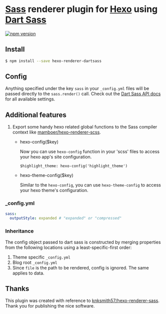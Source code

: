 [Sass] renderer plugin for [Hexo] using [Dart Sass]
==

[![npm version](https://badge.fury.io/js/hexo-renderer-dartsass.svg)](https://badge.fury.io/js/hexo-renderer-dartsass)

## Install
```sh
$ npm install --save hexo-renderer-dartsass
```

## Config
Anything specified under the key `sass` in your `_config.yml` files will be passed directly to the `sass.render()` call. 
Check out the [Dart Sass API docs](https://github.com/sass/dart-sass#javascript-api) for all available settings.

## Additional features
1. Export some handy hexo related global functions to the Sass compiler context like [mamboer/hexo-renderer-scss].
   - hexo-config($key)

     Now you can use `hexo-config` function in your 'scss' files to access your hexo app's site configuration.

     ```
     $highlight_theme: hexo-config('highlight_theme')
     ```

   - hexo-theme-config($key)

     Similar to the `hexo-config`, you can use `hexo-theme-config` to access your hexo theme's configuration.

### _config.yml
```yaml
sass:
  outputStyle: expanded # "expanded" or "compressed"
```

### Inheritance
The config object passed to dart sass is constructed by merging properties from
the following locations using a least-specific-first order:

1. Theme specific `_config.yml`
2. Blog root `_config.yml`
3. Since `file` is the path to be rendered, config is ignored. The same applies to data.

## Thanks
This plugin was created with reference to [knksmith57/hexo-renderer-sass]. Thank you for publishing the nice software.

[Hexo]: http://hexo.io
[Sass]: http://sass-lang.com/
[Dart Sass]: https://sass-lang.com/dart-sass
[node-sass]: https://github.com/andrew/node-sass
[Dart Sass API docs]: https://github.com/sass/dart-sass#javascript-api
[knksmith57/hexo-renderer-sass]: https://github.com/knksmith57/hexo-renderer-sass
[mamboer/hexo-renderer-scss]: https://github.com/mamboer/hexo-renderer-scss
